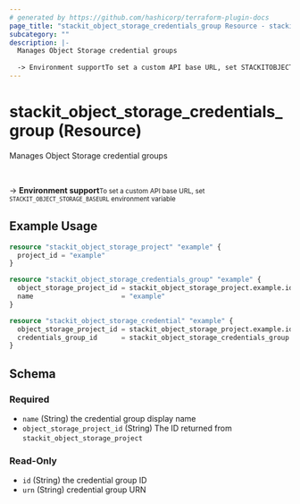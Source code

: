 ```yaml
---
# generated by https://github.com/hashicorp/terraform-plugin-docs
page_title: "stackit_object_storage_credentials_group Resource - stackit"
subcategory: ""
description: |-
  Manages Object Storage credential groups
  
  -> Environment supportTo set a custom API base URL, set STACKITOBJECTSTORAGE_BASEURL environment variable
---
```


# stackit_object_storage_credentials_group (Resource)

Manages Object Storage credential groups

<br />

-> __Environment support__<small>To set a custom API base URL, set <code>STACKIT_OBJECT_STORAGE_BASEURL</code> environment variable </small>

## Example Usage

```terraform
resource "stackit_object_storage_project" "example" {
  project_id = "example"
}

resource "stackit_object_storage_credentials_group" "example" {
  object_storage_project_id = stackit_object_storage_project.example.id
  name                      = "example"
}

resource "stackit_object_storage_credential" "example" {
  object_storage_project_id = stackit_object_storage_project.example.id
  credentials_group_id      = stackit_object_storage_credentials_group.example.id
}
```

<!-- schema generated by tfplugindocs -->
## Schema

### Required

- `name` (String) the credential group display name
- `object_storage_project_id` (String) The ID returned from `stackit_object_storage_project`

### Read-Only

- `id` (String) the credential group ID
- `urn` (String) credential group URN


